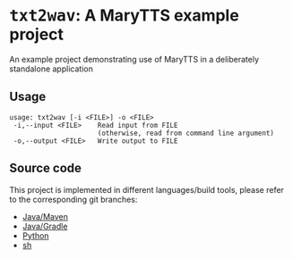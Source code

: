 # <tt>txt2wav</tt>: A MaryTTS example project

An example project demonstrating use of MaryTTS in a deliberately standalone application

## Usage

```
usage: txt2wav [-i <FILE>] -o <FILE>
 -i,--input <FILE>    Read input from FILE
                      (otherwise, read from command line argument)
 -o,--output <FILE>   Write output to FILE
```

## Source code

This project is implemented in different languages/build tools, please refer to the corresponding git branches:

* [Java/Maven](https://github.com/marytts/marytts-txt2wav/tree/maven)
* [Java/Gradle](https://github.com/marytts/marytts-txt2wav/tree/gradle)
* [Python](https://github.com/marytts/marytts-txt2wav/tree/Python)
* [sh](https://github.com/marytts/marytts-txt2wav/tree/sh)
